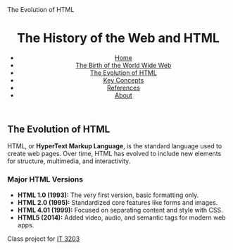 <!DOCTYPE html>
<html lang="en">
<head>
    <meta charset="UTF-8">
        The Evolution of HTML
    <link rel="stylesheet" href="style.css">
</head>
<body>
<header>
    <h1>The History of the Web and HTML</h1>
    <nav>
        <ul class="menu">
            <li><a href="index.html">Home</a></li>
            <li><a href="topic1.html">The Birth of the World Wide Web</a></li>
            <li><a href="topic2.html" class="active">The Evolution of HTML</a></li>
            <li><a href="concepts.html">Key Concepts</a></li>
            <li><a href="references.html">References</a></li>
            <li><a href="about.html">About</a></li>
        </ul>
    </nav>
</header>

<main>
    <h2>The Evolution of HTML</h2>
    <p>
        HTML, or <strong>HyperText Markup Language</strong>, is the standard language used to create web pages.
        Over time, HTML has evolved to include new elements for structure, multimedia, and interactivity.
    </p>

<h3>Major HTML Versions</h3>
    <ul>
        <li><strong>HTML 1.0 (1993):</strong> The very first version, basic formatting only.</li>
        <li><strong>HTML 2.0 (1995):</strong> Standardized core features like forms and images.</li>
        <li><strong>HTML 4.01 (1999):</strong> Focused on separating content and style with CSS.</li>
        <li><strong>HTML5 (2014):</strong> Added video, audio, and semantic tags for modern web apps.</li>
    </ul>
</main>

<footer>
    <p>Class project for <a href="https://ksuweb.github.io/IT3203/">IT 3203</a></p>
</footer>
</body>
</html>

